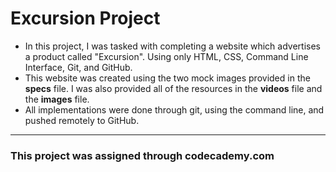 # Excursion Project
* In this project, I was tasked with completing a website which advertises a product called "Excursion". Using only HTML, CSS, Command Line Interface, Git, and GitHub.
* This website was created using the two mock images provided in the **specs** file. I was also provided all of the resources in the **videos** file and the **images** file. 
* All implementations were done through git, using the command line, and pushed remotely to GitHub. 

-------------
### This project was assigned through codecademy.com

